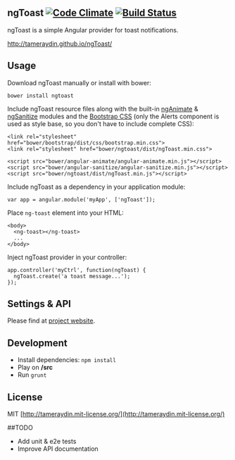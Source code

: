 ## ngToast [![Code Climate](http://img.shields.io/codeclimate/github/tameraydin/ngToast.svg?style=flat)](https://codeclimate.com/github/tameraydin/ngToast) [![Build Status](http://img.shields.io/travis/tameraydin/ngToast/master.svg?style=flat)](https://travis-ci.org/tameraydin/ngToast)

ngToast is a simple Angular provider for toast notifications.

http://tameraydin.github.io/ngToast/

## Usage

Download ngToast manually or install with bower:

```bower install ngtoast```

Include ngToast resource files along with the built-in [ngAnimate](http://docs.angularjs.org/api/ngAnimate) & [ngSanitize](http://docs.angularjs.org/api/ngSanitize) modules and the [Bootstrap CSS](http://getbootstrap.com/) (only the Alerts component is used as style base, so you don't have to include complete CSS):
```
<link rel="stylesheet" href="bower/bootstrap/dist/css/bootstrap.min.css">
<link rel="stylesheet" href="bower/ngtoast/dist/ngToast.min.css">

<script src="bower/angular-animate/angular-animate.min.js"></script>
<script src="bower/angular-sanitize/angular-sanitize.min.js"></script>
<script src="bower/ngtoast/dist/ngToast.min.js"></script>
```

Include ngToast as a dependency in your application module:

```
var app = angular.module('myApp', ['ngToast']);
```

Place ```ng-toast``` element into your HTML:
```
<body>
  <ng-toast></ng-toast>
  ...
</body>
```

Inject ngToast provider in your controller:

```
app.controller('myCtrl', function(ngToast) {
  ngToast.create('a toast message...');
});
```

## Settings & API

Please find at [project website](http://tameraydin.github.io/ngToast/#api).

## Development

* Install dependencies: `npm install`
* Play on **/src**
* Run `grunt`

## License

MIT [http://tameraydin.mit-license.org/](http://tameraydin.mit-license.org/)


##TODO
- Add unit & e2e tests
- Improve API documentation
